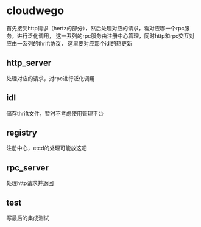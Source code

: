 # cloudwego
首先接受http请求（hertz的部分），然后处理对应的请求，看对应哪一个rpc服务，进行泛化调用，
这一系列的rpc服务由注册中心管理，同时http和rpc交互对应由一系列的thrift协议，
这里要对应那个idl的热更新

## http_server
处理对应的请求，对rpc进行泛化调用

## idl
储存thrift文件，暂时不考虑使用管理平台

## registry
注册中心，etcd的处理可能放这吧

## rpc_server
处理http请求并返回

## test
写最后的集成测试

